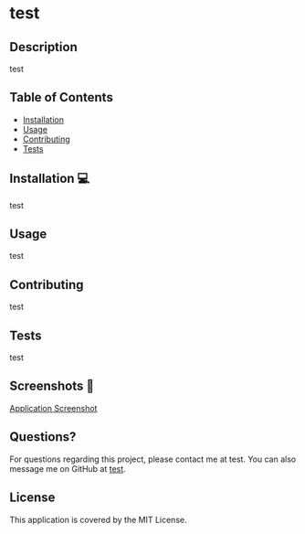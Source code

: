 # test

  ## Description
  test

  ## Table of Contents
  * [Installation](#installation)
  * [Usage](#usage)
  * [Contributing](#contributing)
  * [Tests](#tests)

  ## Installation 💻
  test

  ## Usage
  test

  ## Contributing
  test

  ## Tests
  test

  ## Screenshots 📸
  [Application Screenshot](test)

  ## Questions?
  For questions regarding this project, please contact me at test. You can also message me on GitHub at [test](https://github.com/test).

  ## License
  This application is covered by the MIT License.